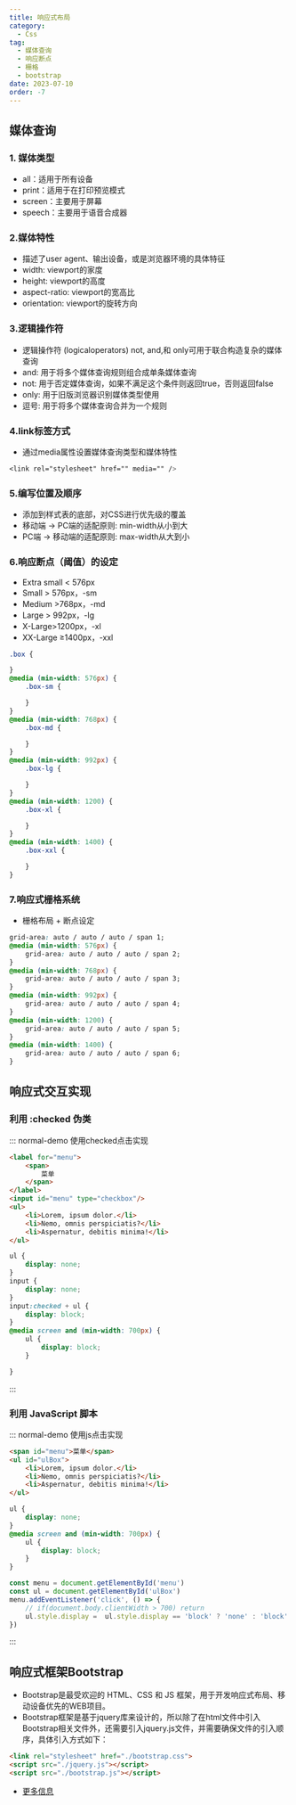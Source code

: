 ```yaml
---
title: 响应式布局
category:
  - Css
tag:
  - 媒体查询
  - 响应断点
  - 栅格
  - bootstrap
date: 2023-07-10
order: -7
---
```


## 媒体查询
### 1. 媒体类型
- all：适用于所有设备
- print：适用于在打印预览模式
- screen：主要用于屏幕
- speech：主要用于语音合成器
### 2.媒体特性
- 描述了user agent、输出设备，或是浏览器环境的具体特征
- width: viewport的家度
- height: viewport的高度
- aspect-ratio: viewport的宽高比
- orientation: viewport的旋转方向
### 3.逻辑操作符
- 逻辑操作符 (logicaloperators) not, and,和 only可用于联合构造复杂的媒体查询
- and: 用于将多个媒体查询规则组合成单条媒体查询
- not: 用于否定媒体查询，如果不满足这个条件则返回true，否则返回false
- only: 用于旧版浏览器识别媒体类型使用
- 逗号: 用于将多个媒体查询合并为一个规则
### 4.link标签方式
- 通过media属性设置媒体查询类型和媒体特性
```css
<link rel="stylesheet" href="" media="" />
```
### 5.编写位置及顺序
- 添加到样式表的底部，对CSS进行优先级的覆盖
- 移动端 -> PC端的适配原则: min-width从小到大
- PC端 -> 移动端的适配原则: max-width从大到小
### 6.响应断点（阈值）的设定
- Extra small < 576px
- Small > 576px，-sm
- Medium >768px，-md
- Large > 992px，-lg
- X-Large>1200px，-xl
- XX-Large ≥1400px，-xxl
```css
.box {

}
@media (min-width: 576px) {
    .box-sm {

    }
}
@media (min-width: 768px) {
    .box-md {

    }
}
@media (min-width: 992px) {
    .box-lg {

    }
}
@media (min-width: 1200) {
    .box-xl {

    }
}
@media (min-width: 1400) {
    .box-xxl {

    }
}
```
### 7.响应式栅格系统
- 栅格布局 + 断点设定
```css
grid-area: auto / auto / auto / span 1;
@media (min-width: 576px) {
    grid-area: auto / auto / auto / span 2;
}
@media (min-width: 768px) {
    grid-area: auto / auto / auto / span 3;
}
@media (min-width: 992px) {
    grid-area: auto / auto / auto / span 4;
}
@media (min-width: 1200) {
    grid-area: auto / auto / auto / span 5;
}
@media (min-width: 1400) {
    grid-area: auto / auto / auto / span 6;
}
```
## 响应式交互实现
### 利用 :checked 伪类
::: normal-demo 使用checked点击实现
```html
<label for="menu">
    <span>
        菜单
    </span>
</label>
<input id="menu" type="checkbox"/>
<ul>
    <li>Lorem, ipsum dolor.</li>
    <li>Nemo, omnis perspiciatis?</li>
    <li>Aspernatur, debitis minima!</li>
</ul>
```
```css
ul {
    display: none;
}
input {
    display: none;
}
input:checked + ul {
    display: block;
}
@media screen and (min-width: 700px) {
    ul {
        display: block;
    }

}
```
:::
### 利用 JavaScript 脚本
::: normal-demo 使用js点击实现
```html
<span id="menu">菜单</span>
<ul id="ulBox">
    <li>Lorem, ipsum dolor.</li>
    <li>Nemo, omnis perspiciatis?</li>
    <li>Aspernatur, debitis minima!</li>
</ul>
```
```css
ul {
    display: none;
}
@media screen and (min-width: 700px) {
    ul {
        display: block;
    }
}
```
```js
const menu = document.getElementById('menu')
const ul = document.getElementById('ulBox')
menu.addEventListener('click', () => {
    // if(document.body.clientWidth > 700) return
    ul.style.display =  ul.style.display == 'block' ? 'none' : 'block'
})
```
:::
## 响应式框架Bootstrap
- Bootstrap是最受欢迎的 HTML、CSS 和 JS 框架，用于开发响应式布局、移动设备优先的WEB项目。
- Bootstrap框架是基于jquery库来设计的，所以除了在html文件中引入Bootstrap相关文件外，还需要引入jquery.js文件，并需要确保文件的引入顺序，具体引入方式如下：
```html
<link rel="stylesheet" href="./bootstrap.css">
<script src="./jquery.js"></script>
<script src="./bootstrap.js"></script>
```
- [更多信息](https://getbootstrap.com/)